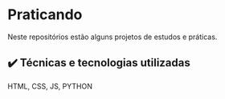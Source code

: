 # Praticando

Neste repositórios estão alguns projetos de estudos e práticas.

## ✔️ Técnicas e tecnologias utilizadas
HTML, CSS, JS, PYTHON
